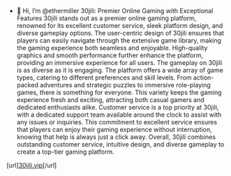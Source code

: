 - 👋 Hi, I’m @ethermiller
30jili: Premier Online Gaming with Exceptional Features
30jili stands out as a premier online gaming platform, renowned for its excellent customer service, sleek platform design, and diverse gameplay options.
The user-centric design of 30jili ensures that players can easily navigate through the extensive game library, making the gaming experience both seamless and enjoyable.
High-quality graphics and smooth performance further enhance the platform, providing an immersive experience for all users.
The gameplay on 30jili is as diverse as it is engaging. The platform offers a wide array of game types, catering to different preferences and skill levels.
From action-packed adventures and strategic puzzles to immersive role-playing games, there is something for everyone. This variety keeps the gaming experience fresh and exciting,
attracting both casual gamers and dedicated enthusiasts alike.
Customer service is a top priority at 30jili, with a dedicated support team available around the clock to assist with any issues or inquiries.
This commitment to excellent service ensures that players can enjoy their gaming experience without interruption, knowing that help is always just a click away.
Overall, 30jili combines outstanding customer service, intuitive design, and diverse gameplay to create a top-tier gaming platform.

[url][30jili.vip](https://30jili.vip)[/url]






